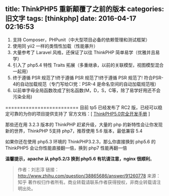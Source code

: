 title: ThinkPHP5 重新颠覆了之前的版本
categories: 旧文字
tags: [thinkphp]
date: 2016-04-17 02:16:53
---
1. 支持 Composer，PHPunit（中大型项目必备的依赖管理和测试框架）
2. 使用同 yii2 一样的类惰性加载（性能暴升）
3. 大量参考了 Laravel 风格，还保证了以往 ThinkPHP 简单易学（优雅并且易学）
4. 引入了 php5.4 特性 Traits 拓展（多重继承，以前的关联模型，视图模型混合一起用）
5. 终于遵循 PSR 规范了!终于遵循 PSR 规范了!终于遵循 PSR 规范了!
符合PSR-4的自动加载规范（专门写给CI党：PSR-4 是命名空间的自动加载规范哦）
6. 以前单字母全局函数改成了别名函数(M，D，S，C等，除了易学好用还不会污染全局)

=========================
目前 tp5 已经发布了 RC2 版，已经可以稳定可靠的为你的项目提供支持了
官方文档：[ [ThinkPHP5.0完全开发手册][1] ]

那些还在用 3.2.3 版本的 ThinkPHP 赶紧升级，大量的 php 的新特性会让你发现新的世界，ThinkPHP 5支持 php7，推荐使用 5.6 版本，最低兼容 5.4

如果你还在使用 php5.3 环境的 ThinkPHP3.2.3，那么你直接换到 php5.6 的 ThinkPHP5 会让你性能直接翻一倍，换到 php7 性能再翻一倍

**温馨提示，apache 从 php5.2/3 换到 php5.6 有坑请注意，nginx 很顺利**。


>作者：刘志淳
>链接：http://www.zhihu.com/question/38865686/answer/91260778
>来源：知乎
>著作权归作者所有。商业转载请联系作者获得授权，非商业转载请注明出处。


  [1]: http://www.kancloud.cn/manual/thinkphp5/118003
